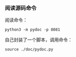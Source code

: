 
### 阅读源码命令

阅读命令：

```
python3 -m pydoc -p 8081
```

自己封装了一个脚本，调用命令：

```
source ./doc/pydoc.py
```

